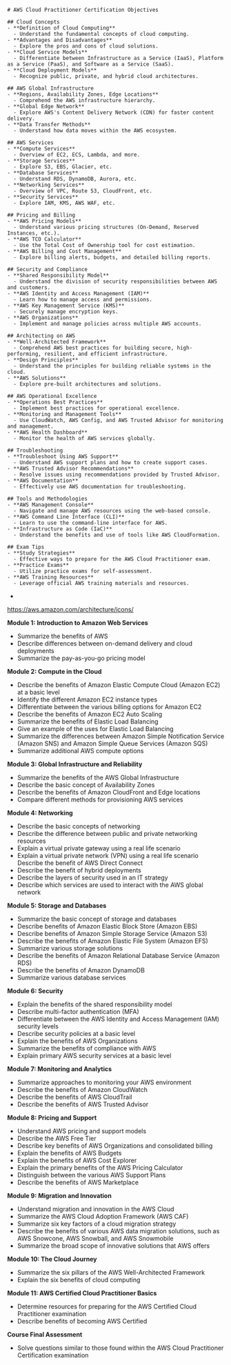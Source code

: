 
	# AWS Cloud Practitioner Certification Objectives
	
	## Cloud Concepts
	- **Definition of Cloud Computing**
	  - Understand the fundamental concepts of cloud computing.
	- **Advantages and Disadvantages**
	  - Explore the pros and cons of cloud solutions.
	- **Cloud Service Models**
	  - Differentiate between Infrastructure as a Service (IaaS), Platform as a Service (PaaS), and Software as a Service (SaaS).
	- **Cloud Deployment Models**
	  - Recognize public, private, and hybrid cloud architectures.
	
	## AWS Global Infrastructure
	- **Regions, Availability Zones, Edge Locations**
	  - Comprehend the AWS infrastructure hierarchy.
	- **Global Edge Network**
	  - Explore AWS's Content Delivery Network (CDN) for faster content delivery.
	- **Data Transfer Methods**
	  - Understand how data moves within the AWS ecosystem.
	
	## AWS Services
	- **Compute Services**
	  - Overview of EC2, ECS, Lambda, and more.
	- **Storage Services**
	  - Explore S3, EBS, Glacier, etc.
	- **Database Services**
	  - Understand RDS, DynamoDB, Aurora, etc.
	- **Networking Services**
	  - Overview of VPC, Route 53, CloudFront, etc.
	- **Security Services**
	  - Explore IAM, KMS, AWS WAF, etc.
	
	## Pricing and Billing
	- **AWS Pricing Models**
	  - Understand various pricing structures (On-Demand, Reserved Instances, etc.).
	- **AWS TCO Calculator**
	  - Use the Total Cost of Ownership tool for cost estimation.
	- **AWS Billing and Cost Management**
	  - Explore billing alerts, budgets, and detailed billing reports.
	
	## Security and Compliance
	- **Shared Responsibility Model**
	  - Understand the division of security responsibilities between AWS and customers.
	- **AWS Identity and Access Management (IAM)**
	  - Learn how to manage access and permissions.
	- **AWS Key Management Service (KMS)**
	  - Securely manage encryption keys.
	- **AWS Organizations**
	  - Implement and manage policies across multiple AWS accounts.
	
	## Architecting on AWS
	- **Well-Architected Framework**
	  - Comprehend AWS best practices for building secure, high-performing, resilient, and efficient infrastructure.
	- **Design Principles**
	  - Understand the principles for building reliable systems in the cloud.
	- **AWS Solutions**
	  - Explore pre-built architectures and solutions.
	
	## AWS Operational Excellence
	- **Operations Best Practices**
	  - Implement best practices for operational excellence.
	- **Monitoring and Management Tools**
	  - Use CloudWatch, AWS Config, and AWS Trusted Advisor for monitoring and management.
	- **AWS Health Dashboard**
	  - Monitor the health of AWS services globally.
	
	## Troubleshooting
	- **Troubleshoot Using AWS Support**
	  - Understand AWS support plans and how to create support cases.
	- **AWS Trusted Advisor Recommendations**
	  - Resolve issues using recommendations provided by Trusted Advisor.
	- **AWS Documentation**
	  - Effectively use AWS documentation for troubleshooting.
	
	## Tools and Methodologies
	- **AWS Management Console**
	  - Navigate and manage AWS resources using the web-based console.
	- **AWS Command Line Interface (CLI)**
	  - Learn to use the command-line interface for AWS.
	- **Infrastructure as Code (IaC)**
	  - Understand the benefits and use of tools like AWS CloudFormation.
	
	## Exam Tips
	- **Study Strategies**
	  - Effective ways to prepare for the AWS Cloud Practitioner exam.
	- **Practice Exams**
	  - Utilize practice exams for self-assessment.
	- **AWS Training Resources**
	  - Leverage official AWS training materials and resources.
- 
https://aws.amazon.com/architecture/icons/


**Module 1: Introduction to Amazon Web Services**

- Summarize the benefits of AWS
- Describe differences between on-demand delivery and cloud deployments
- Summarize the pay-as-you-go pricing model

**Module 2: Compute in the Cloud**

- Describe the benefits of Amazon Elastic Compute Cloud (Amazon EC2) at a basic level
- Identify the different Amazon EC2 instance types
- Differentiate between the various billing options for Amazon EC2
- Describe the benefits of Amazon EC2 Auto Scaling
- Summarize the benefits of Elastic Load Balancing
- Give an example of the uses for Elastic Load Balancing
- Summarize the differences between Amazon Simple Notification Service (Amazon SNS) and Amazon Simple Queue Services (Amazon SQS)
- Summarize additional AWS compute options

**Module 3: Global Infrastructure and Reliability**

- Summarize the benefits of the AWS Global Infrastructure
- Describe the basic concept of Availability Zones
- Describe the benefits of Amazon CloudFront and Edge locations
- Compare different methods for provisioning AWS services

**Module 4: Networking**

- Describe the basic concepts of networking
- Describe the difference between public and private networking resources
- Explain a virtual private gateway using a real life scenario
- Explain a virtual private network (VPN) using a real life scenario  
    Describe the benefit of AWS Direct Connect
- Describe the benefit of hybrid deployments
- Describe the layers of security used in an IT strategy
- Describe which services are used to interact with the AWS global network

**Module 5: Storage and Databases**

- Summarize the basic concept of storage and databases
- Describe benefits of Amazon Elastic Block Store (Amazon EBS)
- Describe benefits of Amazon Simple Storage Service (Amazon S3)
- Describe the benefits of Amazon Elastic File System (Amazon EFS)
- Summarize various storage solutions
- Describe the benefits of Amazon Relational Database Service (Amazon RDS)
- Describe the benefits of Amazon DynamoDB
- Summarize various database services

**Module 6: Security**

- Explain the benefits of the shared responsibility model
- Describe multi-factor authentication (MFA)
- Differentiate between the AWS Identity and Access Management (IAM) security levels
- Describe security policies at a basic level
- Explain the benefits of AWS Organizations
- Summarize the benefits of compliance with AWS
- Explain primary AWS security services at a basic level

**Module 7: Monitoring and Analytics**

- Summarize approaches to monitoring your AWS environment
- Describe the benefits of Amazon CloudWatch
- Describe the benefits of AWS CloudTrail
- Describe the benefits of AWS Trusted Advisor

**Module 8: Pricing and Support**

- Understand AWS pricing and support models
- Describe the AWS Free Tier
- Describe key benefits of AWS Organizations and consolidated billing
- Explain the benefits of AWS Budgets
- Explain the benefits of AWS Cost Explorer
- Explain the primary benefits of the AWS Pricing Calculator
- Distinguish between the various AWS Support Plans
- Describe the benefits of AWS Marketplace

**Module 9: Migration and Innovation**

- Understand migration and innovation in the AWS Cloud
- Summarize the AWS Cloud Adoption Framework (AWS CAF)
- Summarize six key factors of a cloud migration strategy
- Describe the benefits of various AWS data migration solutions, such as AWS Snowcone, AWS Snowball, and AWS Snowmobile
- Summarize the broad scope of innovative solutions that AWS offers

**Module 10: The Cloud Journey**

- Summarize the six pillars of the AWS Well-Architected Framework
- Explain the six benefits of cloud computing

**Module 11: AWS Certified Cloud Practitioner Basics**

- Determine resources for preparing for the AWS Certified Cloud Practitioner examination
- Describe benefits of becoming AWS Certified

**Course Final Assessment**

- Solve questions similar to those found within the AWS Cloud Practitioner Certification examination